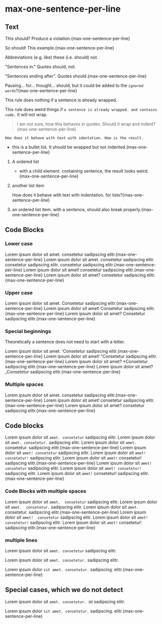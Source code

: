 # max-one-sentence-per-line

## Text

This should? Produce a violation.{max-one-sentence-per-line}

So should! This example.{max-one-sentence-per-line}

Abbreviations (e.g. like) these (i.e. should) not.

"Sentences in." Quotes should, not.

"Sentences ending after". Quotes should.{max-one-sentence-per-line}

Pausing... for... thought... should, but it could be added to the `ignored words`?{max-one-sentence-per-line}

This rule does nothing if a sentence is
already wrapped.

This rule does weird things if `a sentence is
already wrapped. and contains code.` It will not wrap.

> I am not sure, how this behaves in quotes. Should it wrap and indent?{max-one-sentence-per-line}

    How does it behave with text with identation. How is the result.


* this is a bullet list. It should be wrapped but not indented.{max-one-sentence-per-line}

1. A ordered list

    * with a child element. containing sentence, the result looks weird.{max-one-sentence-per-line}

2. another list item

    How does it behave with text with indentation. for lists?{max-one-sentence-per-line}

3. an ordered list item. with a sentence, should also break properly.{max-one-sentence-per-line}

## Code Blocks

### Lower case

Lorem ipsum dolor sit amet. consetetur sadipscing elitr.{max-one-sentence-per-line}
Lorem ipsum dolor sit amet. consetetur sadipscing elitr. consetetur sadipscing elitr. consetetur sadipscing elitr.{max-one-sentence-per-line}
Lorem ipsum dolor sit amet! consetetur sadipscing elitr.{max-one-sentence-per-line}
Lorem ipsum dolor sit amet? consetetur sadipscing elitr.{max-one-sentence-per-line}

### Upper case

Lorem ipsum dolor sit amet. Consetetur sadipscing elitr.{max-one-sentence-per-line}
Lorem ipsum dolor sit amet! Consetetur sadipscing elitr.{max-one-sentence-per-line}
Lorem ipsum dolor sit amet? Consetetur sadipscing elitr.{max-one-sentence-per-line}

### Special beginnings

Theoretically a sentence does not need to start with a letter.

Lorem ipsum dolor sit amet. 'Consetetur sadipscing elitr.{max-one-sentence-per-line}
Lorem ipsum dolor sit amet! "Consetetur sadipscing elitr.{max-one-sentence-per-line}
Lorem ipsum dolor sit amet? *Consetetur sadipscing elitr.{max-one-sentence-per-line}
Lorem ipsum dolor sit amet? _Consetetur sadipscing elitr.{max-one-sentence-per-line}

### Multiple spaces

Lorem ipsum dolor sit amet.  consetetur sadipscing elitr.{max-one-sentence-per-line}
Lorem ipsum dolor sit amet!  consetetur sadipscing elitr.{max-one-sentence-per-line}
Lorem ipsum dolor sit amet?  consetetur sadipscing elitr.{max-one-sentence-per-line}

## Code blocks

Lorem ipsum dolor sit `amet. consetetur` sadipscing elitr.
Lorem ipsum dolor sit `amet. consetetur.` sadipscing elitr.
Lorem ipsum dolor sit `amet.` consetetur. sadipscing elitr.{max-one-sentence-per-line}
Lorem ipsum dolor sit ``amet! consetetur`` sadipscing elitr.
Lorem ipsum dolor sit ``amet! consetetur!`` sadipscing elitr.
Lorem ipsum dolor sit ``amet!`` consetetur! sadipscing elitr.{max-one-sentence-per-line}
Lorem ipsum dolor sit ```amet! consetetur``` sadipscing elitr.
Lorem ipsum dolor sit ```amet! consetetur!``` sadipscing elitr.
Lorem ipsum dolor sit ```amet!``` consetetur! sadipscing elitr.{max-one-sentence-per-line}

### Code Blocks with multiple spaces

Lorem ipsum dolor sit `amet.  consetetur` sadipscing elitr.
Lorem ipsum dolor sit `amet.  consetetur.` sadipscing elitr.
Lorem ipsum dolor sit `amet.` consetetur.  sadipscing elitr.{max-one-sentence-per-line}
Lorem ipsum dolor sit `amet!  consetetur` sadipscing elitr.
Lorem ipsum dolor sit `amet!  consetetur!` sadipscing elitr.
Lorem ipsum dolor sit `amet!` consetetur!  sadipscing elitr.{max-one-sentence-per-line}

### multiple lines

Lorem ipsum dolor sit `amet.
consetetur` sadipscing elitr.

Lorem ipsum dolor sit `amet.
consetetur.` sadipscing elitr.

Lorem ipsum dolor
`sit amet. consetetur.` sadipscing. elitr.{max-one-sentence-per-line}

## Special cases, which we do not detect

Lorem ipsum dolor sit `amet.
consetetur. dd` sadipscing elitr.

Lorem ipsum dolor `sit
amet. consetetur.`
sadipscing. elitr.{max-one-sentence-per-line}

